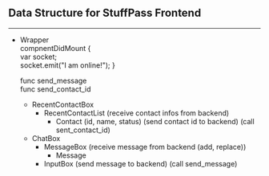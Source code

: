 ## Data Structure for StuffPass Frontend
-----------------------------------------------
* Wrapper  
    compnentDidMount {  
        var socket;  
        socket.emit("I am online!");
    }  

    func send_message  
    func send_contact_id
    
    * RecentContactBox
        * RecentContactList (receive contact infos from backend)
            * Contact (id, name, status) (send contact id to backend) (call sent_contact_id)
    * ChatBox
        * MessageBox (receive message from backend (add, replace))
            * Message
        * InputBox (send message to backend) (call send_message)
